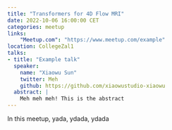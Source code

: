 ```yaml
---
title: "Transformers for 4D Flow MRI"
date: 2022-10-06 16:00:00 CET
categories: meetup 
links:
    "Meetup.com": "https://www.meetup.com/example"
location: CollegeZal1
talks:
- title: "Example talk"
  speaker:
    name: "Xiaowu Sun"
    twitter: Meh
    github: https://github.com/xiaowustudio-xiaowu
  abstract: |
    Meh meh meh! This is the abstract
---
```


In this meetup, yada, ydada, ydada